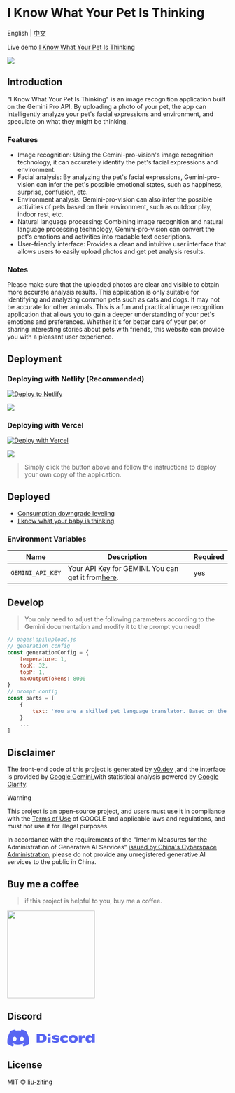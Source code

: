 # I Know What Your Pet Is Thinking

English | [中文](README_cn.md)

Live demo:[I Know What Your Pet Is Thinking](https://iknowwhatyourcatisthinking.netlify.app)

<img src="https://iknowwhatyourcatisthinking.netlify.app/demo.jpg"/>

## Introduction

"I Know What Your Pet Is Thinking" is an image recognition application built on the Gemini Pro API. By uploading a photo of your pet, the app can intelligently analyze your pet's facial expressions and environment, and speculate on what they might be thinking.

### Features

-   Image recognition: Using the Gemini-pro-vision's image recognition technology, it can accurately identify the pet's facial expressions and environment.
-   Facial analysis: By analyzing the pet's facial expressions, Gemini-pro-vision can infer the pet's possible emotional states, such as happiness, surprise, confusion, etc.
-   Environment analysis: Gemini-pro-vision can also infer the possible activities of pets based on their environment, such as outdoor play, indoor rest, etc.
-   Natural language processing: Combining image recognition and natural language processing technology, Gemini-pro-vision can convert the pet's emotions and activities into readable text descriptions.
-   User-friendly interface: Provides a clean and intuitive user interface that allows users to easily upload photos and get pet analysis results.

### Notes

Please make sure that the uploaded photos are clear and visible to obtain more accurate analysis results.
This application is only suitable for identifying and analyzing common pets such as cats and dogs. It may not be accurate for other animals.
This is a fun and practical image recognition application that allows you to gain a deeper understanding of your pet's emotions and preferences. Whether it's for better care of your pet or sharing interesting stories about pets with friends, this website can provide you with a pleasant user experience.

## Deployment

### Deploying with Netlify (Recommended)

[![Deploy to Netlify](https://www.netlify.com/img/deploy/button.svg)](https://app.netlify.com/start/deploy?repository=https://github.com/liu-ziting/PetThoughts)

<img src="https://iknowwhatyourcatisthinking.netlify.app/v1.png"/>

### Deploying with Vercel

[![Deploy with Vercel](https://vercel.com/button)](https://vercel.com/new/clone?repository-url=https://github.com/liu-ziting/PetThoughts&env=GEMINI_API_KEY)

<img src="https://iknowwhatyourcatisthinking.netlify.app/v2.png"/>

> Simply click the button above and follow the instructions to deploy your own copy of the application.

## Deployed

-   [Consumption downgrade leveling](https://cheapthing.netlify.app)
-   [I know what your baby is thinking](https://babythoughts.netlify.app)

### Environment Variables

| Name             | Description                                                                                   | Required |
| ---------------- | --------------------------------------------------------------------------------------------- | -------- |
| `GEMINI_API_KEY` | Your API Key for GEMINI. You can get it from[here](https://makersuite.google.com/app/apikey). | yes      |

## Develop

> You only need to adjust the following parameters according to the Gemini documentation and modify it to the prompt you need!

```javascript
// pages\api\upload.js
// generation config
const generationConfig = {
    temperature: 1,
    topK: 32,
    topP: 1,
    maxOutputTokens: 8000
}
// prompt config
const parts = [
    {
        text: 'You are a skilled pet language translator. Based on the photos uploaded by users, you identify what kind of pet it is and accurately guess the pet's emotions and thoughts. You can guess what the pet wants to say based on the pet's body language, expression, and surrounding environment. After the translation, please give the "voice" of the pet according to the tone of the pet. Speak more naturally and answer in Chinese. The format is as follows: 🐶: <What kind of pet is this> <What the pet is thinking>. If there is no pet in the picture uploaded by the user, it will return "There is no pet in the picture~""'
    }
    ...
]
```

## Disclaimer

The front-end code of this project is generated by [v0.dev](https://v0.dev/t/AqOuyxMjm7u 'v0.dev') ,and the interface is provided by [Google Gemini](https://deepmind.google/technologies/gemini/#introduction 'Google Gemini'),with statistical analysis powered by [Google Clarity](https://clarity.microsoft.com 'Google Clarity').

> [!WARNING]
> This project is an open-source project, and users must use it in compliance with the [Terms of Use](https://ai.google.dev/terms) of GOOGLE and applicable laws and regulations, and must not use it for illegal purposes.
>
> In accordance with the requirements of the "Interim Measures for the Administration of Generative AI Services" [issued by China's Cyberspace Administration](http://www.cac.gov.cn/2023-07/13/c_1690898327029107.htm), please do not provide any unregistered generative AI services to the public in China.

## Buy me a coffee

> if this project is helpful to you, buy me a coffee.

<img style="width:200px" src="https://iknowwhatyourcatisthinking.netlify.app/qrcode.jpg"/>

## Discord

<a href="https://discord.com/invite/mc6hPwPqZ7">
<svg width="200"  viewBox="0 0 512 100" xmlns="http://www.w3.org/2000/svg">
    <path fill="#5865F2" d="M82.003 0a104.229 104.229 0 0 1 26.402 8.297c14.484 21.63 21.68 46.025 19.023 74.163c-11.082 8.286-21.831 13.313-32.4 16.603a80.176 80.176 0 0 1-6.935-11.421a68.02 68.02 0 0 0 10.94-5.326a65.816 65.816 0 0 1-2.677-2.118c-20.805 9.85-43.684 9.85-64.74 0c-.866.73-1.762 1.44-2.678 2.118a68.192 68.192 0 0 0 10.921 5.315a80.53 80.53 0 0 1-6.935 11.422C22.365 95.763 11.626 90.736.544 82.46C-1.722 58.188 2.807 33.566 19.516 8.317A103.882 103.882 0 0 1 45.939 0c1.147 2.056 2.506 4.822 3.422 7.022c9.663-1.48 19.416-1.48 29.26 0A77.412 77.412 0 0 1 82.003 0m253.933 31.687c7.045 0 12.893 1.51 17.544 4.533v13.17c-1.64-1.152-3.554-2.087-5.738-2.807c-2.184-.72-4.52-1.08-7.016-1.08c-4.368 0-7.78.813-10.246 2.447c-2.467 1.635-3.703 3.763-3.703 6.405c0 2.59 1.196 4.709 3.592 6.374c2.397 1.655 5.868 2.488 10.428 2.488c2.345 0 4.66-.35 6.945-1.038c2.275-.7 4.238-1.553 5.878-2.56v12.737c-5.163 3.167-11.152 4.75-17.967 4.75c-5.736-.02-10.629-1.028-14.665-3.043c-4.035-2.015-7.086-4.75-9.119-8.204c-2.033-3.454-3.06-7.34-3.06-11.658s1.057-8.183 3.17-11.586c2.114-3.403 5.214-6.076 9.302-8.02c4.085-1.942 8.967-2.908 14.655-2.908m-52.917-.01c3.945 0 7.559.431 10.852 1.295c3.29.864 6.008 1.964 8.173 3.31v11.299c-2.216-1.347-4.753-2.406-7.65-3.208a33.572 33.572 0 0 0-8.92-1.182c-4.418 0-6.621.77-6.621 2.303c0 .72.342 1.254 1.026 1.614c.684.36 1.942.73 3.764 1.12l7.045 1.296c4.602.812 8.033 2.24 10.287 4.276c2.256 2.036 3.382 5.048 3.382 9.037c0 4.37-1.86 7.834-5.596 10.404c-3.734 2.57-9.029 3.855-15.893 3.855c-4.037-.01-7.96-.514-11.766-1.522c-3.805-1.007-7.238-2.467-10.287-4.39V59.24c2.305 1.82 5.395 3.32 9.27 4.503c3.875 1.172 7.62 1.758 11.243 1.758c1.69 0 2.97-.227 3.835-.679c.866-.452 1.3-.997 1.3-1.624c0-.72-.232-1.316-.706-1.8c-.473-.483-1.39-.884-2.747-1.223l-8.455-1.943c-4.842-1.151-8.275-2.745-10.317-4.79c-2.044-2.036-3.061-4.709-3.061-8.02c0-2.785.886-5.201 2.678-7.268c1.781-2.066 4.318-3.66 7.609-4.78c3.292-1.13 7.136-1.696 11.555-1.696M512 23.833v51.813h-17.263V66.22c-1.46 3.547-3.674 6.25-6.653 8.101c-2.98 1.84-6.664 2.766-11.032 2.766c-3.905 0-7.306-.967-10.217-2.91c-2.908-1.943-5.152-4.605-6.732-7.988c-1.57-3.382-2.367-7.206-2.367-11.483c-.05-4.41.786-8.368 2.507-11.874c1.712-3.506 4.136-6.24 7.257-8.204c3.12-1.963 6.684-2.95 10.68-2.95c8.082 0 13.548 3.524 16.408 10.564l.148.373V23.833zm-126.533 7.833c5.587 0 10.407.956 14.444 2.879c4.036 1.922 7.117 4.554 9.23 7.916c2.115 3.362 3.17 7.217 3.17 11.586c0 4.318-1.055 8.225-3.17 11.73c-2.113 3.506-5.204 6.26-9.27 8.276c-4.067 2.015-8.868 3.022-14.413 3.022c-5.547 0-10.348-.997-14.404-3.012c-4.067-2.015-7.166-4.77-9.301-8.276c-2.133-3.505-3.21-7.412-3.21-11.73c0-4.317 1.066-8.173 3.21-11.555c2.143-3.382 5.224-6.035 9.27-7.957c4.036-1.923 8.858-2.879 14.444-2.879m-132.36 11.802v32.404h-17.21V43.468c5.273 2.323 11.816 2.426 17.21 0m195.128-10.856c2.486 0 4.62.576 6.412 1.727v15.544c-1.791-1.203-4.107-1.799-6.975-1.799c-3.756 0-6.654 1.162-8.668 3.485c-2.022 2.324-3.03 5.942-3.03 10.836v13.241h-17.261V33.548h16.91v13.385c.936-4.894 2.457-8.502 4.55-10.836c2.084-2.323 4.78-3.485 8.062-3.485m-248.79-7.34c6.624 0 12.22 1.059 16.81 3.166c4.58 2.108 8.013 5.048 10.288 8.81c2.273 3.763 3.42 8.07 3.42 12.923c0 4.75-1.187 9.057-3.562 12.912c-2.376 3.866-5.99 6.92-10.85 9.17c-4.861 2.252-10.882 3.383-18.078 3.383h-25.506V25.272zM42.728 41.348c-6.432 0-11.505 5.912-11.505 13.098c0 7.186 5.184 13.087 11.505 13.087c6.432 0 11.515-5.901 11.505-13.087c.11-7.197-5.073-13.098-11.505-13.098m42.516 0c-6.432 0-11.505 5.912-11.505 13.098c0 7.186 5.184 13.087 11.505 13.087c6.432 0 11.505-5.901 11.505-13.087c.11-7.197-5.073-13.098-11.505-13.098m300.214 3.58c-3.01 0-5.366.853-7.087 2.56c-1.71 1.707-2.567 3.989-2.567 6.868c0 2.878.856 5.191 2.567 6.939c1.712 1.748 4.076 2.632 7.087 2.632c2.957-.01 5.294-.884 7.004-2.632c1.713-1.748 2.577-4.06 2.577-6.94c0-2.878-.856-5.17-2.577-6.867c-1.71-1.707-4.047-2.56-7.004-2.56m99.767.216c-2.909 0-5.233.853-6.975 2.56s-2.607 3.917-2.607 6.652c0 2.734.865 4.965 2.607 6.692c1.742 1.727 4.037 2.59 6.905 2.59c2.908-.01 5.243-.883 7.006-2.63c1.762-1.749 2.637-4.02 2.637-6.796c0-2.684-.856-4.873-2.567-6.55c-1.712-1.675-4.057-2.518-7.006-2.518m-287.038-7.063h-8.596v24.756h7.6c4.46 0 7.892-1.141 10.287-3.413c2.396-2.283 3.594-5.387 3.594-9.325c0-3.65-1.068-6.559-3.201-8.738c-2.134-2.18-5.365-3.28-9.684-3.28M244.51 22.24c4.752 0 8.606 3.534 8.606 7.895c0 4.36-3.854 7.896-8.606 7.896c-4.754 0-8.607-3.535-8.607-7.896c0-4.36 3.853-7.895 8.607-7.895"/>
</svg>
</a>

## License

MIT © [liu-ziting](https://github.com/liu-ziting/PetThoughts/blob/main/LICENSE.txt)

